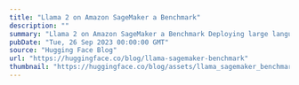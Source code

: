 ```yaml
---
title: "Llama 2 on Amazon SageMaker a Benchmark"
description: ""
summary: "Llama 2 on Amazon SageMaker a Benchmark Deploying large language models (LLMs) and other generative ..."
pubDate: "Tue, 26 Sep 2023 00:00:00 GMT"
source: "Hugging Face Blog"
url: "https://huggingface.co/blog/llama-sagemaker-benchmark"
thumbnail: "https://huggingface.co/blog/assets/llama_sagemaker_benchmark/thumbnail.jpg"
---
```



